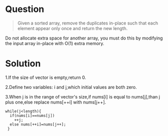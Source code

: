 # Question
> Given a sorted array, remove the duplicates in-place such that each element appear only once and return the new length.  

Do not allocate extra space for another array, you must do this by modifying the input array in-place with O(1) extra memory.  

# Solution  
1.If the size of vector is empty,return 0.  

2.Define two variables: i and j,which initial values are both zero.  

3.When j is in the range of vector's size,if nums[i] is equal to nums[j],than j plus one,else replace nums[++i] with nums[j++].  
  ```
  while(j<length){  
    if(nums[i]==nums[j])  
      ++j;  
    else nums[++i]=nums[j++];  
   }  
  ```